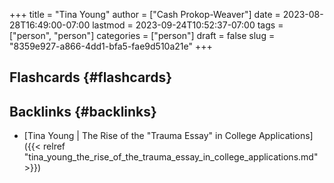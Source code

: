 +++
title = "Tina Young"
author = ["Cash Prokop-Weaver"]
date = 2023-08-28T16:49:00-07:00
lastmod = 2023-09-24T10:52:37-07:00
tags = ["person", "person"]
categories = ["person"]
draft = false
slug = "8359e927-a866-4dd1-bfa5-fae9d510a21e"
+++

## Flashcards {#flashcards}


## Backlinks {#backlinks}

-   [Tina Young | The Rise of the "Trauma Essay" in College Applications]({{< relref "tina_young_the_rise_of_the_trauma_essay_in_college_applications.md" >}})
